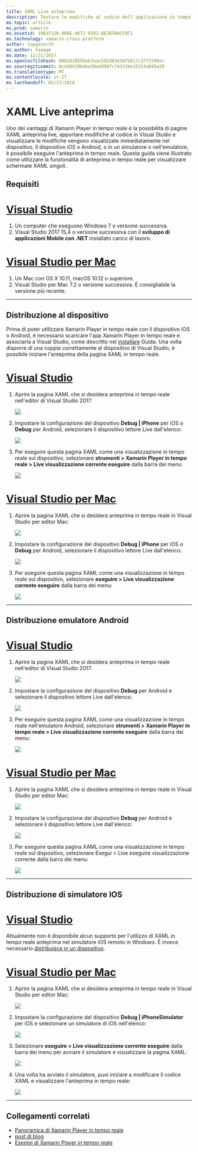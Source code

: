 ```yaml
---
title: XAML Live anteprima
description: Testare le modifiche al codice dell'applicazione in tempo reale sul dispositivo iOS o Android
ms.topic: article
ms.prod: xamarin
ms.assetid: 19B1F126-866E-4672-92D2-BE2B70ACF0F1
ms.technology: xamarin-cross-platform
author: topgenorth
ms.author: toopge
ms.date: 12/21/2017
ms.openlocfilehash: 0982818556eb3aac55b30343075017c3773199ec
ms.sourcegitcommit: 6cd40d190abe38edd50fc74331be15324a845a28
ms.translationtype: MT
ms.contentlocale: it-IT
ms.lasthandoff: 02/27/2018
---
```

# <a name="xaml-live-previewing"></a>XAML Live anteprima

Uno dei vantaggi di Xamarin Player in tempo reale è la possibilità di pagine XAML anteprima live, apportare modifiche al codice in Visual Studio e visualizzare le modifiche vengono visualizzate immediatamente nel dispositivo. Il dispositivo iOS o Android, o in un simulatore o nell'emulatore, è possibile eseguire l'anteprima in tempo reale. Questa guida viene illustrato come utilizzare la funzionalità di anteprima in tempo reale per visualizzare schermate XAML singoli.

## <a name="requirements"></a>Requisiti

# <a name="visual-studiotabvswin"></a>[Visual Studio](#tab/vswin)

1. Un computer che eseguono Windows 7 o versione successiva.
2. Visual Studio 2017 15,4 o versione successiva con il **sviluppo di applicazioni Mobile con .NET** installato carico di lavoro.

# <a name="visual-studio-for-mactabvsmac"></a>[Visual Studio per Mac](#tab/vsmac)

1. Un Mac con OS X 10.11, macOS 10.12 o superiore.
2. Visual Studio per Mac 7.2 o versione successiva. È consigliabile la versione più recente.

-----



<a name="deploydevice" />

## <a name="deploying-to-device"></a>Distribuzione al dispositivo

Prima di poter utilizzare Xamarin Player in tempo reale con il dispositivo iOS o Android, è necessario scaricare l'app Xamarin Player in tempo reale e associarla a Visual Studio, come descritto nel [installare](~/tools/live-player/install.md) Guida. Una volta disporre di una coppia correttamente al dispositivo di Visual Studio, è possibile iniziare l'anteprima della pagina XAML in tempo reale. 

# <a name="visual-studiotabvswin"></a>[Visual Studio](#tab/vswin)

1. Aprire la pagina XAML che si desidera anteprima in tempo reale nell'editor di Visual Studio 2017:

    ![](live-view-images/vs-image1.png)

2. Impostare la configurazione del dispositivo **Debug | iPhone** per iOS o **Debug** per Android, selezionare il dispositivo lettore Live dall'elenco:

    ![](live-view-images/vs-image2.png)

3. Per eseguire questa pagina XAML come una visualizzazione in tempo reale sul dispositivo, selezionare **strumenti > Xamarin Player in tempo reale > Live visualizzazione corrente eseguire** dalla barra dei menu:

    ![](live-view-images/vs-image3.png)

# <a name="visual-studio-for-mactabvsmac"></a>[Visual Studio per Mac](#tab/vsmac)

1. Aprire la pagina XAML che si desidera anteprima in tempo reale in Visual Studio per editor Mac:

    ![](live-view-images/image1.png)

2. Impostare la configurazione del dispositivo **Debug | iPhone** per iOS o **Debug** per Android, selezionare il dispositivo lettore Live dall'elenco:

    ![](live-view-images/image2.png)

3. Per eseguire questa pagina XAML come una visualizzazione in tempo reale sul dispositivo, selezionare **eseguire > Live visualizzazione corrente eseguire** dalla barra dei menu:

    ![](live-view-images/image3.png)

-----








## <a name="deploying-to-android-emulator"></a>Distribuzione emulatore Android

# <a name="visual-studiotabvswin"></a>[Visual Studio](#tab/vswin)

1. Aprire la pagina XAML che si desidera anteprima in tempo reale nell'editor di Visual Studio 2017:

    ![](live-view-images/vs-image1.png)

2. Impostare la configurazione del dispositivo **Debug** per Android e selezionare il dispositivo lettore Live dall'elenco:

    ![](live-view-images/vs-image4.png)

3. Per eseguire questa pagina XAML come una visualizzazione in tempo reale nell'emulatore Android, selezionare **strumenti > Xamarin Player in tempo reale > Live visualizzazione corrente eseguire** dalla barra dei menu:

    ![](live-view-images/vs-image3.png)

# <a name="visual-studio-for-mactabvsmac"></a>[Visual Studio per Mac](#tab/vsmac)

1. Aprire la pagina XAML che si desidera anteprima in tempo reale in Visual Studio per editor Mac:

    ![](live-view-images/image7.png)

2. Impostare la configurazione del dispositivo **Debug** per Android e selezionare il dispositivo lettore Live dall'elenco:

    ![](live-view-images/image6.png)

3. Per eseguire questa pagina XAML come una visualizzazione in tempo reale sul dispositivo, selezionare Esegui > Live eseguire visualizzazione corrente dalla barra dei menu:

    ![](live-view-images/image3.png)

-----





## <a name="deploying-to-ios-simulator"></a>Distribuzione di simulatore IOS

# <a name="visual-studiotabvswin"></a>[Visual Studio](#tab/vswin)

Attualmente non è disponibile alcun supporto per l'utilizzo di XAML in tempo reale anteprima nel simulatore iOS remoto in Windows. È invece necessario [distribuisce in un dispositivo](#deploydevice).

# <a name="visual-studio-for-mactabvsmac"></a>[Visual Studio per Mac](#tab/vsmac)

1. Aprire la pagina XAML che si desidera anteprima in tempo reale in Visual Studio per editor Mac:

    ![](live-view-images/image1.png)

2. Impostare la configurazione del dispositivo **Debug | iPhoneSimulator** per iOS e selezionare un simulatore di iOS nell'elenco:

    ![](live-view-images/image2.png)

3. Selezionare **eseguire > Live visualizzazione corrente eseguire** dalla barra dei menu per avviare il simulatore e visualizzare la pagina XAML:

    ![](live-view-images/image4.png)

4. Una volta ha avviato il simulatore, puoi iniziare a modificare il codice XAML e visualizzare l'anteprima in tempo reale:

    ![](live-view-images/image5.png)  

-----








## <a name="related-links"></a>Collegamenti correlati

- [Panoramica di Xamarin Player in tempo reale](https://xamarin.com/live)
- [post di blog](https://blog.xamarin.com/live-player/)
- [Esempi di Xamarin Player in tempo reale](~/tools/livehttps://developer.xamarin.com/samples.md)
